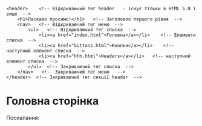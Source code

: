 <html>
<head>
    <title>Main page</title>
</head>
<body>

    <header>    <!-- Відкриваючий тег header   - існує тільки в HTML 5.0 і вище  -->
        <h1>Ласкаво просимо!</h1>   <!-- Заголовок першого рівня  -->
        <nav>   <!-- Відкриваючий тег меню  -->
            <ul>   <!-- Відкриваючий тег списка  -->
                <li><a href="index.html">Головна</a></li>    <!-- Елементи списка  -->
                <li><a href="buttons.html">Кнопки</a></li>    <!-- наступний елемент списка  -->
                <li><a href="hhh.html">Headers</a></li>   <!-- наступний елемент списка  -->
            </ul>  <!-- Закриваючий тег списка  -->
        </nav>   <!-- Закриваючий тег меню   -->
    </header>  <!-- Закриваючий тег секції header  -->


<h1>Головна сторінка</h1>
<p>Посиалання:</p>
<!--   
<a href="buttons.html">Buttons</a>
<a href="hhh.html">Headers</a>
<a href="image.html">Image</a>
<a href="links.html">Links</a>
<a href="paragraphtooltip.html">Paragraph tooltip</a>
<a href="title.html">title</a>
-->

</body>
</html>
